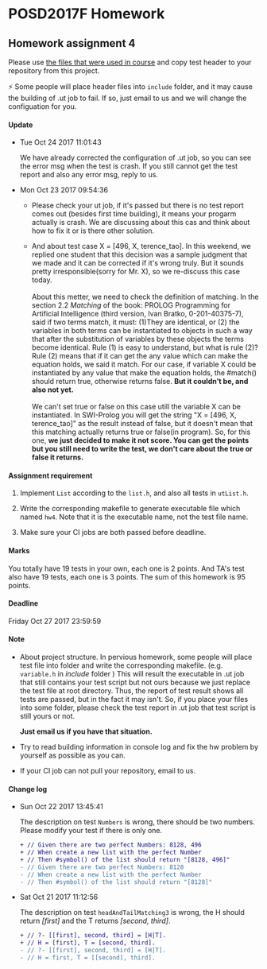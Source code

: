 # POSD2017F Homework

## Homework assignment 4

Please use [the files that were used in course](https://github.com/yccheng66/posd2017f) and copy test header to your repository from this project.

:zap: Some people will place header files into `include` folder, and it may cause the building of .ut job to fail. If so, just email to us and we will change the configuation for you.

#### Update

 * Tue Oct 24 2017 11:01:43

   We have already corrected the configuration of .ut job, so you can see the error msg when the test is crash. If you still cannot get the test report and also any error msg, reply to us.

 * Mon Oct 23 2017 09:54:36

   * Please check your ut job, if it's passed but there is no test report comes out (besides first time building), it means your progarm actually is crash. We are discussing about this cas and think about how to fix it or is there other solution.

   * And about test case X = [496, X, terence_tao]. In this weekend, we replied one student that this decision was a sample judgment that we made and it can be corrected if it's wrong truly. But it sounds pretty irresponsible(sorry for Mr. X), so we re-discuss this case today.\
      \
      About this metter, we need to check the definition of matching. In the section 2.2 *Matching* of the book: PROLOG Programming for Artificial Intelligence (third version, Ivan Bratko, 0-201-40375-7), said if two terms match, it must: (1)They are identical, or (2) the variables in both terms can be instantiated to objects in such a way that after the substitution of variables by these objects the terms become identical. Rule (1) is easy to understand, but what is rule (2)? Rule (2) means that if it can get the any value which can make the equation holds, we said it match. For our case, if variable X could be instantiated by any value that make the equation holds, the #match() should return true, otherwise returns false. **But it couldn't be, and also not yet.**\
      \
      We can't set true or false on this case utill the variable X can be instantiated. In SWI-Prolog you will get the string "X = [496, X, terence_tao]" as the result instead of false, but it doesn't mean that this matching actually returns true or false(in program). So, for this one, **we just decided to make it not score. You can get the points but you still need to write the test, we don't care about the true or false it returns.**
  
#### Assignment requirement

  1.  Implement `List` according to the `list.h`, and also all tests in `utList.h`.

  2. Write the corresponding makefile to generate executable file which named `hw4`. Note that it is the executable name, not the test file name.

  3. Make sure your CI jobs are both passed before deadline.

#### Marks

  You totally have 19 tests in your own, each one is 2 points.
  And TA's test also have 19 tests, each one is 3 points.
  The sum of this homework is 95 points.

#### Deadline

  Friday Oct 27 2017 23:59:59

#### Note

  * About project structure. In pervious homework, some people will place test file into folder and write the corresponding makefile. (e.g. `variable.h` in *include* folder ) This will result the executable in .ut job that still contains your test script but not ours because we just replace the test file at root directory. Thus, the report of test result shows all tests are passed, but in the fact it may isn't. So, if you place your files into some folder, please check the test report in .ut job that test script is still yours or not.

    **Just email us if you have that situation.**

  * Try to read building information in console log and fix the hw problem  by yourself as possible as you can.

  * If your CI job can not pull your repository, email to us.

#### Change log

  * Sun Oct 22 2017 13:45:41

    The description on test `Numbers` is wrong, there should be two numbers. Please modify your test if there is only one.

    ```diff
    + // Given there are two perfect Numbers: 8128, 496
    + // When create a new list with the perfect Number
    + // Then #symbol() of the list should return "[8128, 496]"
    - // Given there are two perfect Numbers: 8128
    - // When create a new list with the perfect Number
    - // Then #symbol() of the list should return "[8128]"
    ```

  * Sat Oct 21 2017 11:12:56

    The description on test `headAndTailMatching3` is wrong, the H should return *[first]* and the T returns *[second, third]*.

    ```diff
    + // ?- [[first], second, third] = [H|T].
    + // H = [first], T = [second, third].
    - // ?- [[first], second, third] = [H|T].
    - // H = first, T = [[second], third].
    ```
